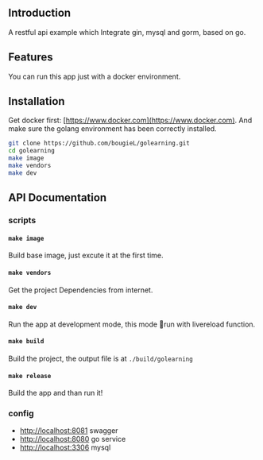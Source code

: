## Introduction
A restful api example which Integrate gin, mysql and gorm, based on go.

## Features
You can run this app just with a docker environment.

## Installation
Get docker first: [https://www.docker.com](https://www.docker.com). And make sure the golang environment has been correctly installed.

```bash
git clone https://github.com/bougieL/golearning.git
cd golearning
make image
make vendors
make dev
```

## API Documentation
### scripts
#### `make image`
Build base image, just excute it at the first time.

#### `make vendors`
Get the project Dependencies from internet.

#### `make dev`
Run the app at development mode, this mode run with livereload function.

#### `make build`
Build the project, the output file is at `./build/golearning`

#### `make release`
Build the app and than run it!

### config
* [http://localhost:8081](http://localhost:8081) swagger
* [http://localhost:8080](http://localhost:8080) go service
* [http://localhost:3306](http://localhost:3306) mysql